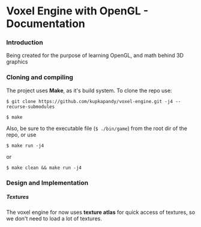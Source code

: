 # Voxel Engine with OpenGL - Documentation

###  Introduction
Being created for the purpose of learning OpenGL, and math behind 3D graphics

### Cloning and compiling
The project uses **Make**, as it's build system. To clone the repo use:

`$ git clone https://github.com/kupkapandy/voxel-engine.git -j4 --recurse-submodules`

`$ make`

Also, be sure to the executable file (`$ ./bin/game`) from the root dir of the repo, or use

`$ make run -j4`

or

`$ make clean && make run -j4`

### Design and Implementation

##### Textures
The voxel engine for now uses **texture atlas** for quick access of textures, so
we don't need to load a lot of textures.


